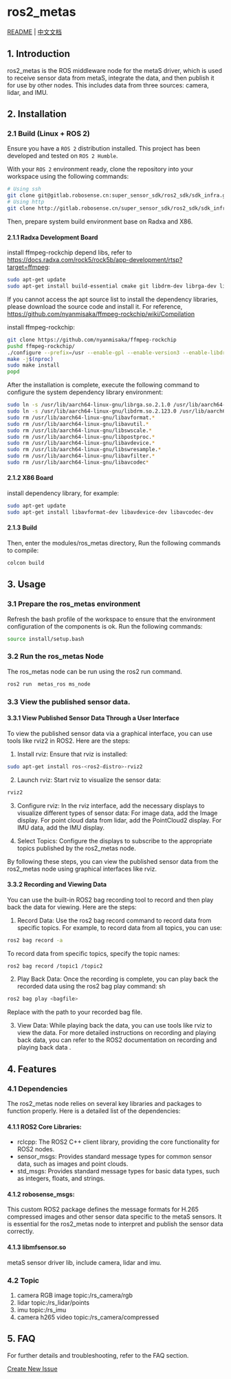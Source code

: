 # ros2_metas

[README](http://10.10.0.20/super_sensor_sdk/ros2_sdk/sdk_infra/-/blob/main/modules/ros_metas/README.md) | [中文文档](http://10.10.0.20/super_sensor_sdk/ros2_sdk/sdk_infra/-/blob/main/modules/ros_metas/README_CN.md)

## 1. Introduction

ros2_metas is the ROS middleware node for the metaS driver, which is used to receive sensor data from metaS, integrate the data, and then publish it for use by other nodes. This includes data from three sources: camera, lidar, and IMU.

## 2. Installation

### 2.1 Build (Linux + ROS 2)

Ensure you have a `ROS 2` distribution installed. This project has been developed and tested on `ROS 2 Humble`.

With your `ROS 2` environment ready, clone the repository into your workspace using the following commands:

```bash
# Using ssh
git clone git@gitlab.robosense.cn:super_sensor_sdk/ros2_sdk/sdk_infra.git
# Using http
git clone http://gitlab.robosense.cn/super_sensor_sdk/ros2_sdk/sdk_infra.git
```
Then, prepare system build environment base on Radxa and X86.

#### 2.1.1 Radxa Development Board

install ffmpeg-rockchip depend libs, refer to https://docs.radxa.com/rock5/rock5b/app-development/rtsp?target=ffmpeg:
```bash
sudo apt-get update
sudo apt-get install build-essential cmake git libdrm-dev librga-dev librockchip-mpp-dev libsdl2*-dev libx264-dev libx265-dev pkg-config
```
If you cannot access the apt source list to install the dependency libraries, please download the source code and install it. For reference, https://github.com/nyanmisaka/ffmpeg-rockchip/wiki/Compilation

install ffmpeg-rockchip:
```bash
git clone https://github.com/nyanmisaka/ffmpeg-rockchip
pushd ffmpeg-rockchip/
./configure --prefix=/usr --enable-gpl --enable-version3 --enable-libdrm --enable-rkmpp --enable-rkrga --enable-libx264 --enable-libx265 --enable-ffplay
make -j$(nproc)
sudo make install
popd
```

After the installation is complete, execute the following command to configure the system dependency library environment:
```bash
sudo ln -s /usr/lib/aarch64-linux-gnu/librga.so.2.1.0 /usr/lib/aarch64-linux-gnu/librga.so
sudo ln -s /usr/lib/aarch64-linux-gnu/libdrm.so.2.123.0 /usr/lib/aarch64-linux-gnu/libdrm.so
sudo rm /usr/lib/aarch64-linux-gnu/libavformat.* 
sudo rm /usr/lib/aarch64-linux-gnu/libavutil.*
sudo rm /usr/lib/aarch64-linux-gnu/libswscale.*
sudo rm /usr/lib/aarch64-linux-gnu/libpostproc.*
sudo rm /usr/lib/aarch64-linux-gnu/libavdevice.*
sudo rm /usr/lib/aarch64-linux-gnu/libswresample.*
sudo rm /usr/lib/aarch64-linux-gnu/libavfilter.*
sudo rm /usr/lib/aarch64-linux-gnu/libavcodec*
```
#### 2.1.2 X86 Board
install dependency library, for example:
```bash
sudo apt-get update
sudo apt-get install libavformat-dev libavdevice-dev libavcodec-dev
```

#### 2.1.3 Build
Then, enter the modules/ros_metas directory, Run the following commands to compile:

```bash
colcon build
```

## 3. Usage

### 3.1 Prepare the ros_metas environment
Refresh the bash profile of the workspace to ensure that the environment configuration of the components is ok.
Run the following commands:
```bash
source install/setup.bash
```

### 3.2 Run the ros_metas Node
The ros_metas node can be run using the ros2 run command.
```bash
ros2 run  metas_ros ms_node
```
### 3.3 View the published sensor data.

#### 3.3.1 View Published Sensor Data Through a User Interface

To view the published sensor data via a graphical interface, you can use tools like rviz2 in ROS2. Here are the steps:
1. Install rviz:
Ensure that rviz is installed:
```bash
sudo apt-get install ros-<ros2-distro>-rviz2
```
2. Launch rviz:
Start rviz to visualize the sensor data:
```bash
rviz2
```
3. Configure rviz:
In the rviz interface, add the necessary displays to visualize different types of sensor data:
For image data, add the Image display.
For point cloud data from lidar, add the PointCloud2 display.
For IMU data, add the IMU display.

4. Select Topics:
Configure the displays to subscribe to the appropriate topics published by the ros2_metas node.

By following these steps, you can view the published sensor data from the ros2_metas node using graphical interfaces like rviz.

#### 3.3.2 Recording and Viewing Data
You can use the built-in ROS2 bag recording tool to record and then play back the data for viewing. Here are the steps:

1. Record Data:
Use the ros2 bag record command to record data from specific topics. For example, to record data from all topics, you can use:
```bash
ros2 bag record -a
```

To record data from specific topics, specify the topic names:
```bash
ros2 bag record /topic1 /topic2
```
2. Play Back Data:
Once the recording is complete, you can play back the recorded data using the ros2 bag play command:
sh
```bash
ros2 bag play <bagfile>
```
Replace <bagfile> with the path to your recorded bag file.

3. View Data:
While playing back the data, you can use tools like rviz to view the data.
For more detailed instructions on recording and playing back data, you can refer to the ROS2 documentation on recording and playing back data .


## 4. Features
### 4.1  Dependencies
The ros2_metas node relies on several key libraries and packages to function properly. Here is a detailed list of the dependencies:

#### 4.1.1 ROS2 Core Libraries:
* rclcpp: The ROS2 C++ client library, providing the core functionality for ROS2 nodes.
* sensor_msgs: Provides standard message types for common sensor data, such as images and point clouds.
* std_msgs: Provides standard message types for basic data types, such as integers, floats, and strings.
#### 4.1.2 robosense_msgs:
This custom ROS2 package defines the message formats for H.265 compressed images and other sensor data specific to the metaS sensors. It is essential for the ros2_metas node to interpret and publish the sensor data correctly.
#### 4.1.3 libmfsensor.so
metaS sensor driver lib, include camera, lidar and imu.

### 4.2 Topic 
1. camera RGB image topic:/rs_camera/rgb
2. lidar topic:/rs_lidar/points
3. imu topic:/rs_imu
4. camera h265 video topic:/rs_camera/compressed

## 5. FAQ

For further details and troubleshooting, refer to the FAQ section.

[Create New Issue](http://gitlab.robosense.cn/super_sensor_sdk/sdk_middleware/issues/new)

